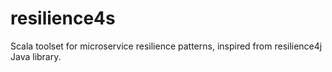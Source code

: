 # resilience4s
Scala toolset for microservice resilience patterns, inspired from resilience4j Java library.
